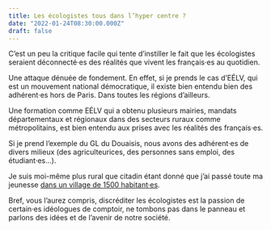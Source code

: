 ```yaml
---
title: Les écologistes tous dans l’hyper centre ?
date: "2022-01-24T08:30:00.000Z"
draft: false
---
```


C’est un peu la critique facile qui tente d’instiller le fait que les écologistes seraient déconnecté·es des réalités que vivent les français·es au quotidien.

Une attaque dénuée de fondement. En effet, si je prends le cas d’EÉLV, qui est un mouvement national démocratique, il existe bien entendu bien des adhérent·es hors de Paris. Dans toutes les régions d’ailleurs.

Une formation comme EÉLV qui a obtenu plusieurs mairies, mandats départementaux et régionaux dans des secteurs ruraux comme métropolitains, est bien entendu aux prises avec les réalités des français·es.

Si je prend l’exemple du GL du Douaisis, nous avons des adhérent·es de divers milieux (des agriculteurices, des personnes sans emploi, des étudiant·es...).

Je suis moi-même plus rural que citadin étant donné que j’ai passé toute ma jeunesse [dans un village de 1500 habitant·es](/biographie#origine-et-enfance).

Bref, vous l’aurez compris, discréditer les écologistes est la passion de certain·es idéologues de comptoir, ne tombons pas dans le panneau et parlons des idées et de l’avenir de notre société.
